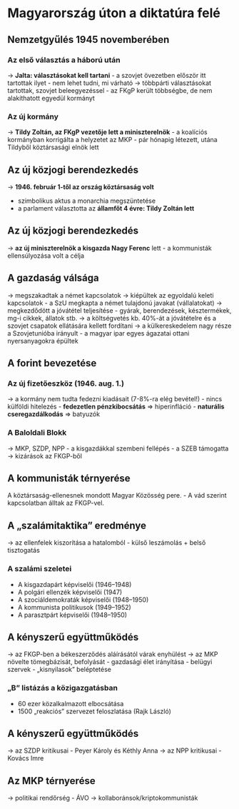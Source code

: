 # Magyarország úton a diktatúra felé

## Nemzetgyűlés 1945 novemberében
### Az első választás a háború után
→ **Jalta: választásokat kell tartani**
	- a szovjet övezetben először itt tartottak ilyet
	- nem lehet tudni, mi várható
→ többpárti választásokat tartottak, szovjet beleegyezéssel
	- az FKgP került többségbe, de nem alakíthatott egyedül kormányt

### Az új kormány
→ **Tildy Zoltán, az FKgP vezetője lett a miniszterelnök**
	- a koalíciós kormányban korrigálta a helyzetet az MKP
	- pár hónapig létezett, utána Tildyből köztársasági elnök lett

## Az új közjogi berendezkedés	
→ **1946. február 1-től az ország köztársaság volt**
- szimbolikus aktus a monarchia megszüntetése
- a parlament választotta az **államfőt 4 évre: Tildy Zoltán lett**
## Az új közjogi berendezkedés
→ **az új miniszterelnök a kisgazda Nagy Ferenc** lett
	- a kommunisták ellensúlyozása volt a célja
## A gazdaság válsága
→ megszakadtak a német kapcsolatok
→ kiépültek az egyoldalú keleti kapcsolatok
	- a SzU megkapta a német tulajdonú javakat (vállalatokat)
→ megkezdődött a jóvátétel teljesítése
	- gyárak, berendezések, késztermékek, mg-i cikkek, állatok stb.
→ a költségvetés kb. 40%-át a jóvátételre és a szovjet csapatok ellátására kellett fordítani 
→ a külkereskedelem nagy része a Szovjetunióba irányult 
	- a magyar ipar egyes ágazatai ottani nyersanyagokra épültek

## A forint bevezetése
### Az új fizetőeszköz (1946. aug. 1.)
→ a kormány nem tudta fedezni kiadásait (7-8%-ra elég bevétel!)
    - nincs külföldi hitelezés
    - **fedezetlen pénzkibocsátás**
	    => hiperinfláció
    - **naturális cseregazdálkodás**
	    => batyuzók
### A Baloldali Blokk
 → MKP, SZDP, NPP
    - a kisgazdákkal szembeni fellépés
    - a SZEB támogatta
→ kizárások az FKGP-ből

## A kommunisták térnyerése
A köztársaság-ellenesnek mondott Magyar Közösség pere.
    - A vád szerint kapcsolatban álltak az FKGP-vel.
## A „szalámitaktika” eredménye
→ az ellenfelek kiszorítása a hatalomból
    - külső leszámolás + belső tisztogatás
### A szalámi szeletei
- A kisgazdapárt képviselői (1946–1948)
- A polgári ellenzék képviselői (1947)
- A szociáldemokraták képviselői (1948–1950)
- A kommunista politikusok (1949–1952)
- A parasztpárt képviselői (1948–1950)
## A kényszerű együttműködés
→ az FKGP-ben a békeszerződés aláírásától várak enyhülést
→ az MKP növelte tömegbázisát, befolyását
	- gazdasági élet irányítása
    - belügyi szervek
    - „kisnyilasok” beléptetése
### „B” listázás a közigazgatásban
- 60 ezer közalkalmazott elbocsátása
- 1500 „reakciós” szervezet feloszlatása (Rajk László)
## A kényszerű együttműködés
→ az SZDP kritikusai
	- Peyer Károly és Kéthly Anna
→ az NPP kritikusai
    - Kovács Imre
## Az MKP térnyerése
 → politikai rendőrség
    - ÁVO
→ kollaboránsok/kriptokommunisták